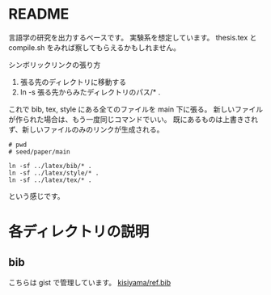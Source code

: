 # README

言語学の研究を出力するベースです。
実験系を想定しています。
thesis.tex と compile.sh をみれば察してもらえるかもしれません。

シンボリックリンクの張り方
1. 張る先のディレクトリに移動する
1. ln -s 張る先からみたディレクトリのパス/* .

これで bib, tex, style にある全てのファイルを main 下に張る。
新しいファイルが作られた場合は、もう一度同じコマンドでいい。
既にあるものは上書きされず、新しいファイルのみのリンクが生成される。


```shell
# pwd
# seed/paper/main

ln -sf ../latex/bib/* .
ln -sf ../latex/style/* .
ln -sf ../latex/tex/* .
```

という感じです。


# 各ディレクトリの説明

## bib

こちらは gist で管理しています。
[kisiyama/ref.bib](https://gist.github.com/kisiyama/0f615ecb4ec47c9cfdec60c62c22b5f1)

